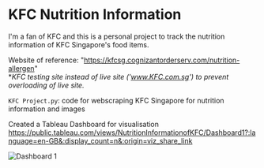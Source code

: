 # KFC Nutrition Information

I'm a fan of KFC and this is a personal project to track the nutrition information of KFC Singapore's food items. 

Website of reference: "https://kfcsg.cognizantorderserv.com/nutrition-allergen" <br />
*_KFC testing site instead of live site ('www.KFC.com.sg') to prevent overloading of live site._

```KFC Project.py```: code for webscraping KFC Singapore for nutrition information and images

Created a Tableau Dashboard for visualisation <br />
https://public.tableau.com/views/NutritionInformationofKFC/Dashboard1?:language=en-GB&:display_count=n&:origin=viz_share_link

![Dashboard 1](https://user-images.githubusercontent.com/113328682/189595871-8cbab8c8-acd6-43da-b1c5-37d3df5934a3.png)
